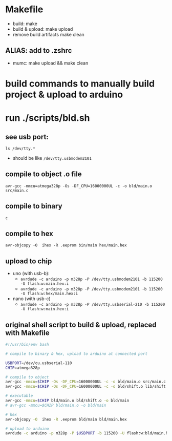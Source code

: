 # Makefile
- build: make
- build & upload: make upload
- remove build artifacts make clean
## ALIAS: add to .zshrc
- mumc: make upload && make clean


# build commands to manually build project & upload to arduino
# run ./scripts/bld.sh

## see usb port:
`ls /dev/tty.*`
- should be like `/dev/tty.usbmodem2101`
## compile to object .o file
`avr-gcc -mmcu=atmega328p -Os -DF_CPU=16000000UL -c -o bld/main.o src/main.c`
## compile to binary
`c`
## compile to hex
`avr-objcopy -O  ihex -R .eeprom bin/main hex/main.hex`
## upload to chip
- uno (with usb-b):
    - `avrdude -c arduino -p m328p -P /dev/tty.usbmodem2101 -b 115200 -U flash:w:main.hex:i`
    - `avrdude -c arduino -p m328p -P /dev/tty.usbmodem2101 -b 115200 -U flash:w:hex/main.hex:i`
- nano (with usb-c)
    - `avrdude -c arduino -p m328p -P /dev/tty.usbserial-210 -b 115200 -U flash:w:main.hex:i`

## original shell script to build & upload, replaced with Makefile
```bash
#!/usr/bin/env bash

# compile to binary & hex, upload to arduino at connected port

USBPORT=/dev/cu.usbserial-110
CHIP=atmega328p

# compile to object
avr-gcc -mmcu=$CHIP -Os -DF_CPU=16000000UL -c -o bld/main.o src/main.c
avr-gcc -mmcu=$CHIP -Os -DF_CPU=16000000UL -c -o bld/shift.o lib/shift.c

# executable
avr-gcc -mmcu=$CHIP bld/main.o bld/shift.o -o bld/main 
# avr-gcc -mmcu=$CHIP bld/main.o -o bld/main 

# hex
avr-objcopy -O  ihex -R .eeprom bld/main bld/main.hex

# upload to arduino
avrdude -c arduino -p m328p -P $USBPORT -b 115200 -U flash:w:bld/main.hex:i -v -v
```